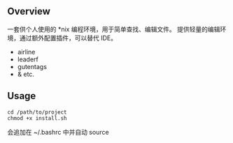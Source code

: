 ## Overview
一套供个人使用的 *nix 编程环境，用于简单查找、编辑文件。
提供轻量的编辑环境，通过额外配置插件，可以替代 IDE。
* airline
* leaderf
* gutentags
* & etc.

## Usage
```
cd /path/to/project
chmod +x install.sh 
```
会追加在 ~/.bashrc 中并自动 source
